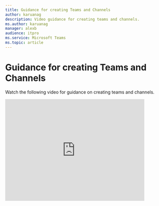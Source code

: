 ```yaml
---
title: Guidance for creating Teams and Channels
author: karuanag
description: Video guidance for creating teams and channels.
ms.author: karuanag
manager: alexb
audience: itpro
ms.service: Microsoft Teams
ms.topic: article
---
```

# Guidance for creating Teams and Channels
Watch the following video for guidance on creating teams and channels.
<iframe width="445" height="324" src="https://www.youtube.com/embed/hjJWtoaRJeE?rel=0" frameborder="0" allow="autoplay; encrypted-media" allowfullscreen></iframe>